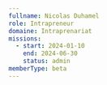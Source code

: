 ```yaml
---
fullname: Nicolas Duhamel
role: Intrapreneur
domaine: Intraprenariat
missions:
  - start: 2024-01-10
    end: 2024-06-30
    status: admin
memberType: beta
---
```

